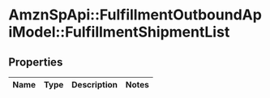 # AmznSpApi::FulfillmentOutboundApiModel::FulfillmentShipmentList

## Properties
Name | Type | Description | Notes
------------ | ------------- | ------------- | -------------

